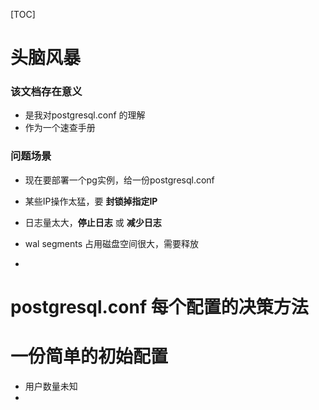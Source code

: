 [TOC]



# 头脑风暴

### 该文档存在意义

* 是我对postgresql.conf 的理解
* 作为一个速查手册



### 问题场景

* 现在要部署一个pg实例，给一份postgresql.conf

* 某些IP操作太猛，要 **封锁掉指定IP**
* 日志量太大，**停止日志** 或 **减少日志**
* wal segments 占用磁盘空间很大，需要释放
* 



# postgresql.conf 每个配置的决策方法







# 一份简单的初始配置













* 用户数量未知
* 
